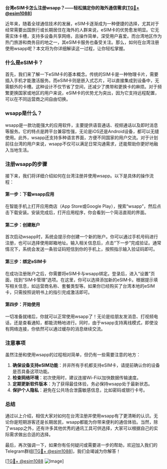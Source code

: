 **台湾eSIM卡怎么注册wsapp？——轻松搞定你的海外通信需求[[TG💪+ @esim1088](https://t.me/s/esim1088)]**

近年来，随着全球通信技术的发展，eSIM卡逐渐成为一种便捷的选择，尤其对于经常需要出国旅行或长期居住在海外的人群来说，eSIM卡的优势愈发明显。它无需实体卡槽，支持多设备共享网络，且操作简单，深受用户喜爱。而台湾地区作为热门旅游和商务目的地之一，其eSIM卡服务也备受关注。那么，如何在台湾注册使用wsapp呢？本文将为你详细解读这一过程，让你轻松掌握。

### 什么是eSIM卡？

首先，我们来了解一下eSIM卡的基本概念。传统的SIM卡是一种物理卡片，需要插入手机才能激活服务。而eSIM卡则是嵌入式芯片，可以直接集成到设备中，无需额外的卡槽。这种设计不仅节省了空间，还减少了携带和更换卡的麻烦。对于频繁更换国家或地区的用户来说，eSIM卡的优势尤为突出，因为它支持远程配置，可以在不同运营商之间自由切换。

### wsapp是什么？

wsapp是一款功能强大的应用软件，主要提供语音通话、视频通话以及即时消息等服务。它的特点是跨平台兼容性强，无论是iOS还是Android设备，都可以无缝使用。此外，wsapp还支持多种语言界面，方便不同国家的用户交流。对于计划前往台湾的用户来说，wsapp不仅可以满足日常沟通需求，还能帮助你更好地融入当地生活。

### 注册wsapp的步骤

接下来，我们将详细介绍如何在台湾注册并使用wsapp。以下是具体的操作流程：

#### 第一步：下载wsapp应用

在智能手机上打开应用商店（App Store或Google Play），搜索“wsapp”，然后点击下载安装。安装完成后，打开应用程序，你会看到一个简洁直观的界面。

#### 第二步：创建账户

首次启动wsapp时，系统会提示你创建一个新的账户。你可以通过手机号码进行注册，也可以选择使用邮箱地址。输入相关信息后，点击“下一步”完成验证。通常情况下，系统会发送一条验证码短信到你的手机上，按照指示输入验证码即可。

#### 第三步：绑定eSIM卡

在成功注册账户之后，你需要将eSIM卡与wsapp绑定。登录后，进入“设置”页面，找到“SIM卡管理”选项。在这里，你可以选择添加新的eSIM卡。根据提示填写相关信息，如运营商名称、套餐类型等。如果你已经购买了台湾本地的eSIM卡，只需按照说明书上的指引完成激活即可。

#### 第四步：开始使用

一切准备就绪后，你就可以正常使用wsapp了！无论是给朋友发消息、打视频电话，还是查看通知，都能流畅地进行。同时，由于wsapp支持离线模式，即使没有网络连接，你依然可以通过缓存的消息继续交流。

### 注意事项

虽然注册和使用wsapp的过程相对简单，但仍有一些需要注意的地方：

1. **确保设备支持eSIM功能**：并非所有手机都支持eSIM卡，请提前确认你的设备是否具备这项功能。
2. **检查网络环境**：初次使用时，建议连接Wi-Fi以加快数据传输速度。
3. **定期更新软件版本**：为了获得最佳体验，务必保持wsapp处于最新状态。
4. **保护个人隐私**：避免在公共场合泄露敏感信息，比如密码或银行卡号。

### 总结

通过以上介绍，相信大家对如何在台湾注册并使用wsapp有了更清晰的认识。无论你是短期游客还是长期居民，wsapp都能为你带来便利的通信体验。当然，除了wsapp之外，还有许多其他优秀的通讯工具可供选择，大家可以根据自己的实际需求做出合适的选择。

最后，再次强调一下，如果你有任何疑问或需要进一步的帮助，欢迎加入我们的Telegram群组[[TG💪+ @esim1088](https://t.me/s/esim1088)]，我们会竭诚为你解答！

[[TG💪+ @esim1088](https://t.me/s/esim1088) ![Image](https://i.postimg.cc/4NQfJmqS/Snipaste-2025-05-13-00-14-12.png)]
